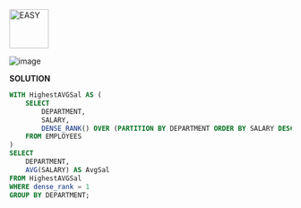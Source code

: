 <img src="https://img.shields.io/badge/EASY-green" alt="EASY" width="70"> 

 
![image](https://github.com/user-attachments/assets/f9ed2d30-cf67-4e06-91c9-f99a00c21052)

**SOLUTION**

```sql
WITH HighestAVGSal AS (
    SELECT 
        DEPARTMENT, 
        SALARY,
        DENSE_RANK() OVER (PARTITION BY DEPARTMENT ORDER BY SALARY DESC) as dense_rank
    FROM EMPLOYEES
)
SELECT  
    DEPARTMENT,
    AVG(SALARY) AS AvgSal
FROM HighestAVGSal
WHERE dense_rank = 1
GROUP BY DEPARTMENT;
```
